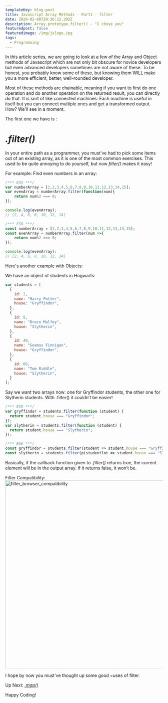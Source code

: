 ```yaml
---
templateKey: blog-post
title: Javascript Array Methods - Part1 - filter
date: 2020-02-08T20:36:12.292Z
description: Array.prototype.filter() - "I chose you"
featuredpost: false
featuredimage: /img/jslogo.jpg
tags:
  - Programming
---
```

In this article series, we are going to look at a few of the Array and Object methods of Javascript which are not only bit obscure for novice developers but even advanced developers sometimes are not aware of these. To be honest, you probably know some of these, but knowing them WILL make you a more efficient, better, well-rounded developer.

Most of these methods are chainable, meaning if you want to first do one operation and do another operation on the returned result, you can directly do that. It is sort of like connected machines. Each machine is useful in itself but you can connect multiple ones and get a transformed output. How? We'll see in a moment. 

The first one we have is :

_.filter()_
===========
In your entire path as a programmer, you must’ve had to pick some items out of an existing array, as it is one of the most common exercises. This used to be quite annoying to do yourself, but now _filter()_ makes it easy!

For example:
Find even numbers in an array:

```javascript
/*** ES5 ***/
var numberArray = [1,2,3,4,5,6,7,8,9,10,11,12,13,14,15];
var evenArray = numberArray.filter(function(num){
    return num%2 === 0;
});

console.log(evenArray);
// [2, 4, 6, 8, 10, 12, 14]

/*** ES6 ***/
const numberArray = [1,2,3,4,5,6,7,8,9,10,11,12,13,14,15];
const evenArray = numberArray.filter(num =>{
    return num%2 === 0;
});

console.log(evenArray);
// [2, 4, 6, 8, 10, 12, 14]
```

Here's another example with Objects:

We have an object of students in Hogwarts:
```javascript
var students = [
  {
    id: 2,
    name: "Harry Potter",
    house: "Gryffindor",
  },
  {
    id: 8,
    name: "Draco Malfoy",
    house: "Slytherin",
  },
  {
    id: 40,
    name: "Seamus Finnigan",
    house: "Gryffindor",
  },
  {
    id: 66,
    name: "Tom Riddle",
    house: "Slytherin",
  }
];
```
Say we want two arrays now: one for Gryffindor students, the other one for Slytherin students. With .filter() it couldn’t be easier!

```javascript
/*** ES5 ***/
var gryffindor = students.filter(function (student) {
  return student.house === "Gryffindor";
});
var slytherin = students.filter(function (student) {
  return student.house === "Slytherin";
});

/*** ES6 ***/
const gryffindor = students.filter(student => student.house === "Gryffindor");
const slytherin = students.filter(pistudentlot => student.house === "Slytherin");

```

Basically, if the callback function given to _.filter()_ returns true, the current element will be in the output array. If it returns false, it won’t be.

Filter Compatibility:
<img src="https://www.dropbox.com/s/2inaj1t5aty5xov/filter-compatibility.png?raw=1" alt="filter_browser_compatibility" width="600"/>

I hope by now you must've thought up some good =uses of filter.

Up Next: <a href="/javascript-array-methods-map-p2/" >_.map()_</a>

Happy Coding!

